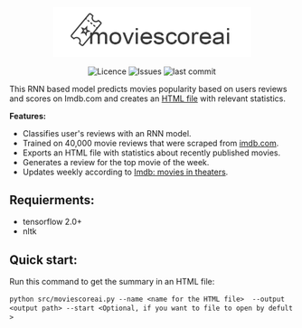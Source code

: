 <p align="center">
<img alt="Movie Score ai" src="assets/icon.png" width="350">
</p>
 
<p align="center">
<img alt="Licence" src=https://img.shields.io/github/license/lironbdolah/moviescoreai>
 <img alt="Issues" src=https://img.shields.io/github/issues/lironbdolah/moviescoreai>
 <img alt="last commit" src=https://img.shields.io/github/last-commit/lironbdolah/moviescoreai>

</p>

This RNN based model predicts movies popularity based on users reviews and scores on Imdb.com and creates an [HTML file](http://htmlpreview.github.io/?https://github.com/lironbdolah/moviescoreai/blob/main/runs/test.html) with relevant statistics. <br />



**Features:**

- Classifies user's reviews with an RNN model.
- Trained on 40,000 movie reviews that were scraped from [imdb.com](https://www.imdb.com).
- Exports an HTML file with statistics about recently published movies.
- Generates a review for the top movie of the week.
- Updates weekly according to [Imdb: movies in theaters](https://www.imdb.com/movies-in-theaters/?ref_=nv_mv_inth).


## Requierments:
- tensorflow 2.0+
- nltk

## Quick start:
Run this command to get the summary in an HTML file:

```shell
python src/moviescoreai.py --name <name for the HTML file>  --output <output path> --start <Optional, if you want to file to open by defult >
```
